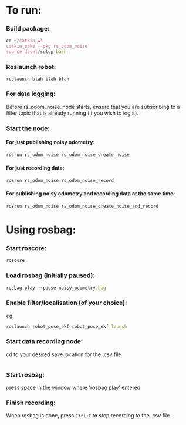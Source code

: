 # To run:
### Build package:
```Ruby
cd ~/catkin_ws
catkin_make --pkg rs_odom_noise
source devel/setup.bash
```

### Roslaunch robot:
```
roslaunch blah blah blah
```

### For data logging:
Before rs_odom_noise_node starts, ensure that you are subscribing to a filter
topic that is already running (if you wish to log it).

### Start the node:

#### For just publishing noisy odometry:
```Ruby
rosrun rs_odom_noise rs_odom_noise_create_noise
```

#### For just recording data:
```Ruby
rosrun rs_odom_noise rs_odom_noise_record
```

#### For publishing noisy odometry and recording data at the same time:
```Ruby
rosrun rs_odom_noise rs_odom_noise_create_noise_and_record
```


# Using rosbag:
### Start roscore:
```Ruby
roscore
```

### Load rosbag (initially paused):
```Ruby
rosbag play --pause noisy_odometry.bag
```

### Enable filter/localisation (of your choice):
eg:
```Ruby
roslaunch robot_pose_ekf robot_pose_ekf.launch
```

### Start data recording node:
cd to your desired save location for the .csv file
```Ruby

```

### Start rosbag:
press space in the window where 'rosbag play' entered

### Finish recording:
When rosbag is done, press `Ctrl+C` to stop recording to the .csv file
